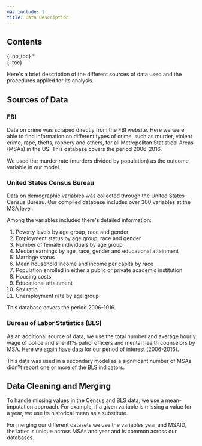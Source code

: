 ```yaml
---
nav_include: 1
title: Data Description
---
```


## Contents
{:.no_toc}
*  
{: toc}

Here's a brief description of the different sources of data used and the procedures applied for its analysis. 

## Sources of Data

### FBI

Data on crime was scraped directly from the FBI website. Here we were able to find information on different types of crime, such as murder, violent crime, rape, thefts, robbery and others, for all Metropolitan Statistical Areas (MSAs) in the US. This database covers the period 2006-2016. 

We used the murder rate (murders divided by population) as the outcome variable in our model.

### United States Census Bureau

Data on demographic variables was collected through the United States Census Bureau. Our compiled database includes over 300 variables at the MSA level. 

Among the variables included there's detailed information:
1. Poverty levels by age group, race and gender
2. Employment status by age group, race and gender
3. Number of female individuals by age group
5. Median earnings by age, race, gender and educational attainment
5. Marriage status
6. Mean household income and income per capita by race
5. Population enrolled in either a public or private academic institution
6. Housing costs
5. Educational attainment
6. Sex ratio
7. Unemployment rate by age group

This database covers the period 2006-1016. 

### Bureau of Labor Statistics (BLS)

As an additional source of data, we use the total number and average hourly wage of police and sheriff?s patrol officers and mental health counselors by MSA.  Here we again have data for our period of interest (2006-2016).

This data was used in a secondary model as a significant number of MSAs didn?t report one or more of the BLS indicators.

## Data Cleaning and Merging

To handle missing values in the Census and BLS data, we use a mean-imputation approach. For example, if a given variable is missing a value for a year, we use its historical mean as a substitute. 

For merging our different datasets we use the variables year and MSAID, the latter is unique across MSAs and year and is common across our databases. 

